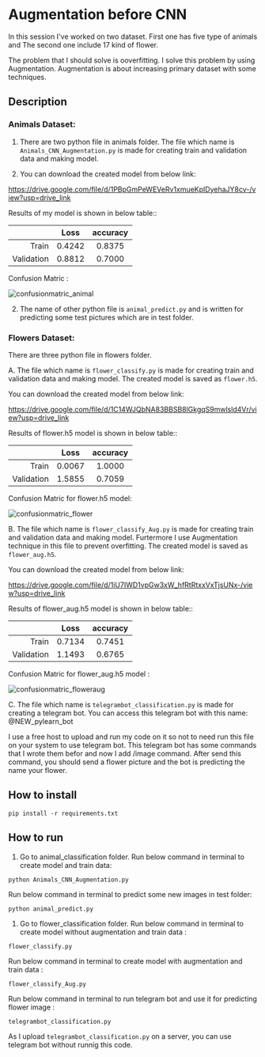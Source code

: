 # Augmentation before CNN 

In this session I've worked on two dataset.
First one has five type of animals and The second one include 17 kind of flower.

The problem that I should solve is ooverfitting. I solve this problem by using Augmentation.
Augmentation is about increasing primary dataset with some techniques.

## Description

### Animals Dataset:

1. There are two python file in animals folder. The file which name is `Animals_CNN_Augmentation.py` is made for creating train and validation data and making model.

2. You can download the created model from below link:

 https://drive.google.com/file/d/1PBpGmPeWEVeRv1xmueKpIDyehaJY8cv-/view?usp=drive_link

Results of my model is shown in below table::
 
 |           |       Loss     |        accuracy     |
 |---------: | :----------------: |:----------------: |
 |    Train            |       0.4242            |        0.8375          |
 |    Validation            |        0.8812          |        0.7000           |

Confusion Matric :

![confusionmatric_animal](https://github.com/javadnematollahi/python-assignment/assets/86910174/7bfe6428-c078-4935-8c06-b316a92a101c)


2. The name of other python file is `animal_predict.py` and is written for predicting some test pictures which are in test folder.

### Flowers Dataset:

   There are three python file in flowers folder. 

A.   The file which name is `flower_classify.py` is made for creating train and validation data and making model. The created model is saved as `flower.h5`. 

 You can download the created model from below link:

 https://drive.google.com/file/d/1C14WJQbNA83BBSB8lGkgqS9mwlsld4Vr/view?usp=drive_link
 
Results of flower.h5 model is shown in below table::
 
 |               |       Loss     |      accuracy    |
 |-------------: | :------------: |:----------------:|
 |    Train      |       0.0067   |       1.0000    |
 |    Validation |       1.5855  |        0.7059    |  

Confusion Matric for flower.h5 model:

![confusionmatric_flower](https://github.com/javadnematollahi/python-assignment/assets/86910174/18952edb-256d-4012-aefe-169403df172a)


B.   The file which name is `flower_classify_Aug.py` is made for creating train and validation data and making model. Furtermore I use Augmentation technique in this file to prevent overfitting. The created model is saved as `flower_aug.h5`. 

 You can download the created model from below link:

 https://drive.google.com/file/d/1iU7IWD1vpGw3xW_hfRtRtxxVxTjsUNx-/view?usp=drive_link

Results of flower_aug.h5 model is shown in below table::
 
 |               |       Loss     |      accuracy    |
 |-------------: | :------------: |:----------------:|
 |    Train      |       0.7134   |        0.7451    |
 |    Validation |        1.1493  |        0.6765    |  

Confusion Matric for flower_aug.h5 model :

![confusionmatric_floweraug](https://github.com/javadnematollahi/python-assignment/assets/86910174/408cf54f-3509-43ce-8fe2-f5ab0a542e6f)


C.   The file which name is `telegrambot_classification.py` is made for creating a telegram bot. You can access this telegram bot with this name:
   @NEW_pylearn_bot

   I use a free host to upload and run my code on it so not to need run this file on your system to use telegram bot.
   This telegram bot has some commands that I wrote them befor and now I add /image command. After send this command, you should send a flower picture and the bot is predicting the name your flower.

## How to install

```
pip install -r requirements.txt
```

##  How to run

1. Go to animal_classification folder.
Run below command in terminal to create model and train data:

```
python Animals_CNN_Augmentation.py
```

Run below command in terminal to predict some new images in test folder:

```
python animal_predict.py
```

1. Go to flower_classification folder.
Run below command in terminal to create model without augmentation and train data :

```
flower_classify.py
```

Run below command in terminal to create model with augmentation and train data :

```
flower_classify_Aug.py
```

Run below command in terminal to run telegram bot and use it for predicting flower image :

```
telegrambot_classification.py
```

As I upload `telegrambot_classification.py` on a server, you can use telegram bot without runnig this code.

